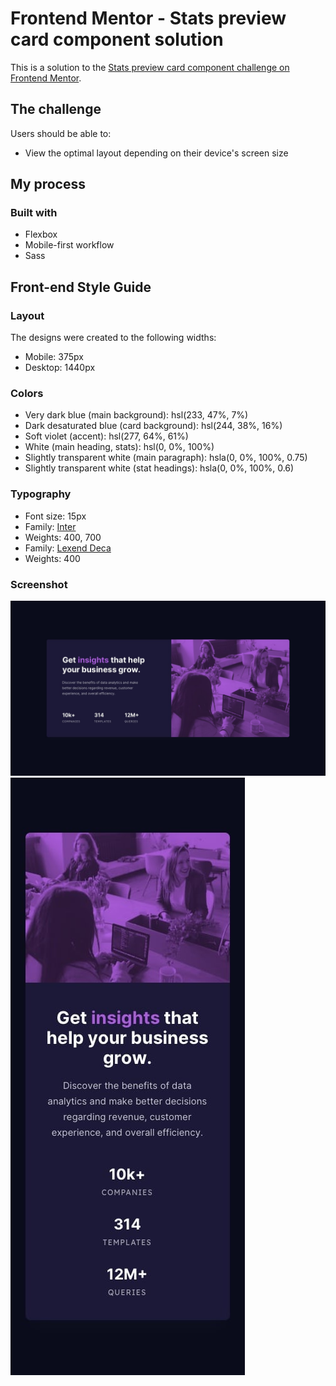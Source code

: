 # Frontend Mentor - Stats preview card component solution

This is a solution to the [Stats preview card component challenge on Frontend Mentor](https://www.frontendmentor.io/challenges/stats-preview-card-component-8JqbgoU62).

## The challenge

Users should be able to:

- View the optimal layout depending on their device's screen size

## My process

### Built with

- Flexbox
- Mobile-first workflow
- Sass

## Front-end Style Guide

### Layout

The designs were created to the following widths:

- Mobile: 375px
- Desktop: 1440px

### Colors

- Very dark blue (main background): hsl(233, 47%, 7%)
- Dark desaturated blue (card background): hsl(244, 38%, 16%)
- Soft violet (accent): hsl(277, 64%, 61%)
- White (main heading, stats): hsl(0, 0%, 100%)
- Slightly transparent white (main paragraph): hsla(0, 0%, 100%, 0.75)
- Slightly transparent white (stat headings): hsla(0, 0%, 100%, 0.6)

### Typography

- Font size: 15px
- Family: [Inter](https://fonts.google.com/specimen/Inter)
- Weights: 400, 700
- Family: [Lexend Deca](https://fonts.google.com/specimen/Lexend+Deca)
- Weights: 400

### Screenshot

![](design/desktop-design.jpg)
![](design/mobile-design.jpg)